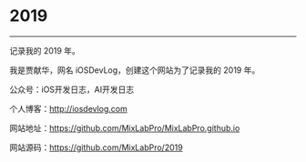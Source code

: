 # 2019
---

记录我的 2019 年。

我是贾献华，网名 iOSDevLog，创建这个网站为了记录我的 2019 年。

公众号：iOS开发日志，AI开发日志

个人博客：http://iosdevlog.com

网站地址：https://github.com/MixLabPro/MixLabPro.github.io

网站源码：https://github.com/MixLabPro/2019
